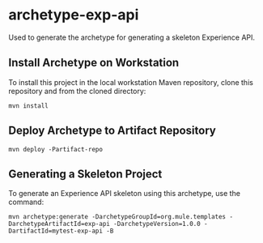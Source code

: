 # archetype-exp-api

Used to generate the archetype for generating a skeleton Experience API.

## Install Archetype on Workstation
To install this project in the local workstation Maven repository, clone this repository and from the cloned directory:

```
mvn install
```
## Deploy Archetype to Artifact Repository

```
mvn deploy -Partifact-repo
```

## Generating a Skeleton Project

To generate an Experience API skeleton using this archetype, use the command:

```
mvn archetype:generate -DarchetypeGroupId=org.mule.templates -DarchetypeArtifactId=exp-api -DarchetypeVersion=1.0.0 -DartifactId=mytest-exp-api -B
```
